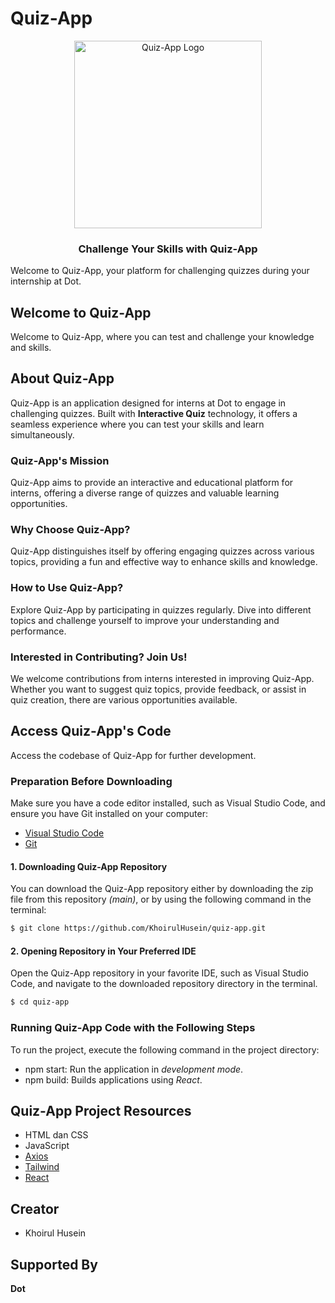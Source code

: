 # Quiz-App

<p align="center">
  <img src="" alt="Quiz-App Logo" width="300px" height="300px">
</p>

<h3 align="center">Challenge Your Skills with Quiz-App</h3>

Welcome to Quiz-App, your platform for challenging quizzes during your internship at Dot.

## Welcome to Quiz-App

Welcome to Quiz-App, where you can test and challenge your knowledge and skills.

## About Quiz-App

Quiz-App is an application designed for interns at Dot to engage in challenging quizzes. Built with **Interactive Quiz** technology, it offers a seamless experience where you can test your skills and learn simultaneously.

### Quiz-App's Mission

Quiz-App aims to provide an interactive and educational platform for interns, offering a diverse range of quizzes and valuable learning opportunities.

### Why Choose Quiz-App?

Quiz-App distinguishes itself by offering engaging quizzes across various topics, providing a fun and effective way to enhance skills and knowledge.

### How to Use Quiz-App?

Explore Quiz-App by participating in quizzes regularly. Dive into different topics and challenge yourself to improve your understanding and performance.

### Interested in Contributing? Join Us!

We welcome contributions from interns interested in improving Quiz-App. Whether you want to suggest quiz topics, provide feedback, or assist in quiz creation, there are various opportunities available.

## Access Quiz-App's Code

Access the codebase of Quiz-App for further development.

### Preparation Before Downloading

Make sure you have a code editor installed, such as Visual Studio Code, and ensure you have Git installed on your computer:

- [Visual Studio Code](https://code.visualstudio.com/download)
- [Git](https://git-scm.com/downloads)

#### 1. Downloading Quiz-App Repository

You can download the Quiz-App repository either by downloading the zip file from this repository _(main)_, or by using the following command in the terminal:

```bash
$ git clone https://github.com/KhoirulHusein/quiz-app.git
```

#### 2. Opening Repository in Your Preferred IDE

Open the Quiz-App repository in your favorite IDE, such as Visual Studio Code, and navigate to the downloaded repository directory in the terminal.

```bash
$ cd quiz-app
```

### Running Quiz-App Code with the Following Steps

To run the project, execute the following command in the project directory:
- npm start: Run the application in *development mode*.
- npm build: Builds applications using *React*.

## Quiz-App Project Resources

- HTML dan CSS
- JavaScript
- [Axios](https://github.com/axios/axios)
- [Tailwind](https://tailwindcss.com/)
- [React](https://react.dev/)

## Creator

- Khoirul Husein

## Supported By

**Dot**